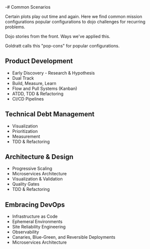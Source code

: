 -# Common Scenarios

Certain plots play out time and again. Here we find common mission configurations popular configurations to dojo challenges for recurring problems.

Dojo stories from the front. Ways we've applied this.

Goldratt calls this "pop-cons" for popular configurations.

## Product Development

- Early Discovery - Research & Hypothesis
- Dual Track
- Build, Measure, Learn
- Flow and Pull Systems (Kanban)
- ATDD, TDD & Refactoring
- CI/CD Pipelines

## Technical Debt Management

- Visualization
- Prioritization
- Measurement
- TDD & Refactoring

## Architecture & Design

- Progressive Scaling
- Microservices Architecture
- Visualization & Validation
- Quality Gates
- TDD & Refactoring

## Embracing DevOps

- Infrastructure as Code
- Ephemeral Environments
- Site Reliability Engineering
- Observability
- Canaries, Blue-Green, and Reversible Deployments
- Microservices Architecture